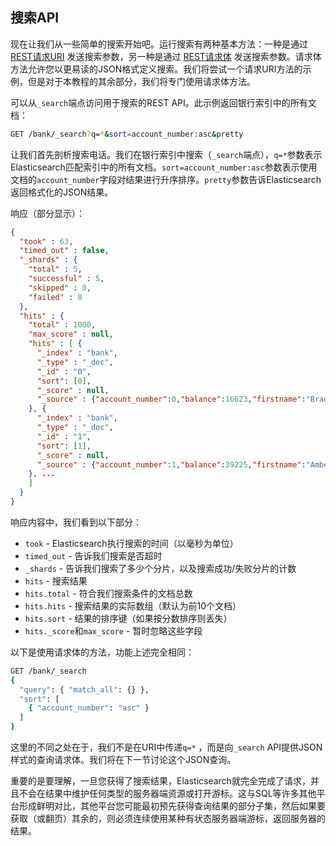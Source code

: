 ## 搜索API

现在让我们从一些简单的搜索开始吧。运行搜索有两种基本方法：一种是通过 [REST请求URI](../../06-Search-APIs/URI-Search.md) 发送搜索参数，另一种是通过 [REST请求体](../../06-Search-APIs/Request-Body-Search.md) 发送搜索参数。请求体方法允许您以更易读的JSON格式定义搜索。我们将尝试一个请求URI方法的示例，但是对于本教程的其余部分，我们将专门使用请求体方法。

可以从`_search`端点访问用于搜索的REST API。此示例返回银行索引中的所有文档：

```sh
GET /bank/_search?q=*&sort=account_number:asc&pretty
```

让我们首先剖析搜索电话。我们在银行索引中搜索（`_search`端点），`q=*`参数表示Elasticsearch匹配索引中的所有文档。`sort=account_number:asc`参数表示使用文档的`account_number`字段对结果进行升序排序。`pretty`参数告诉Elasticsearch返回格式化的JSON结果。

响应（部分显示）：

```json
{
  "took" : 63,
  "timed_out" : false,
  "_shards" : {
    "total" : 5,
    "successful" : 5,
    "skipped" : 0,
    "failed" : 0
  },
  "hits" : {
    "total" : 1000,
    "max_score" : null,
    "hits" : [ {
      "_index" : "bank",
      "_type" : "_doc",
      "_id" : "0",
      "sort": [0],
      "_score" : null,
      "_source" : {"account_number":0,"balance":16623,"firstname":"Bradshaw","lastname":"Mckenzie","age":29,"gender":"F","address":"244 Columbus Place","employer":"Euron","email":"bradshawmckenzie@euron.com","city":"Hobucken","state":"CO"}
    }, {
      "_index" : "bank",
      "_type" : "_doc",
      "_id" : "1",
      "sort": [1],
      "_score" : null,
      "_source" : {"account_number":1,"balance":39225,"firstname":"Amber","lastname":"Duke","age":32,"gender":"M","address":"880 Holmes Lane","employer":"Pyrami","email":"amberduke@pyrami.com","city":"Brogan","state":"IL"}
    }, ...
    ]
  }
}
```

响应内容中，我们看到以下部分：

- `took` - Elasticsearch执行搜索的时间（以毫秒为单位）
- `timed_out`  - 告诉我们搜索是否超时
- `_shards`  - 告诉我们搜索了多少个分片，以及搜索成功/失败分片的计数
- `hits` - 搜索结果
- `hits.total`  - 符合我们搜索条件的文档总数
- `hits.hits`  - 搜索结果的实际数组（默认为前10个文档）
- `hits.sort`  - 结果的排序键（如果按分数排序则丢失）
- `hits._score`和`max_score`  - 暂时忽略这些字段

以下是使用请求体的方法，功能上述完全相同：

```sh
GET /bank/_search
{
  "query": { "match_all": {} },
  "sort": [
    { "account_number": "asc" }
  ]
}
```

这里的不同之处在于，我们不是在URI中传递`q=*` ，而是向`_search` API提供JSON样式的查询请求体。我们将在下一节讨论这个JSON查询。

重要的是要理解，一旦您获得了搜索结果，Elasticsearch就完全完成了请求，并且不会在结果中维护任何类型的服务器端资源或打开游标。这与SQL等许多其他平台形成鲜明对比，其他平台您可能最初预先获得查询结果的部分子集，然后如果要获取（或翻页）其余的，则必须连续使用某种有状态服务器端游标，返回服务器的结果。
